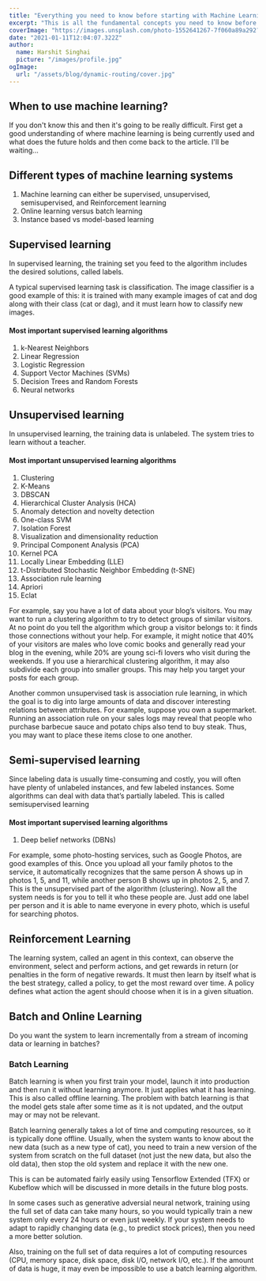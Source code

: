 ```yaml
---
title: "Everything you need to know before starting with Machine Learning"
excerpt: "This is all the fundamental concepts you need to know before you began your machine learning journey. So grab a coffee and let's get started"
coverImage: "https://images.unsplash.com/photo-1552641267-7f060a89a292?ixid=MXwxMjA3fDB8MHxwaG90by1wYWdlfHx8fGVufDB8fHw%3D&ixlib=rb-1.2.1&auto=format&fit=crop&w=750&q=80"
date: "2021-01-11T12:04:07.322Z"
author:
  name: Harshit Singhai
  picture: "/images/profile.jpg"
ogImage:
  url: "/assets/blog/dynamic-routing/cover.jpg"
---
```


## When to use machine learning?

If you don't know this and then it's going to be really difficult. First get a good understanding of where machine learning is being currently used and what does the future holds and then come back to the article. I'll be waiting...

## Different types of machine learning systems

1. Machine learning can either be supervised, unsupervised, semisupervised, and Reinforcement learning
2. Online learning versus batch learning
3. Instance based vs model-based learning

## Supervised learning

In supervised learning, the training set you feed to the algorithm includes the desired solutions, called labels.

A typical supervised learning task is classification. The image classifier is a good example of this: it is trained with many example images of cat and dog along with their class (cat or dag), and it must learn how to classify new images.

#### Most important supervised learning algorithms

1. k-Nearest Neighbors
2. Linear Regression
3. Logistic Regression
4. Support Vector Machines (SVMs)
5. Decision Trees and Random Forests
6. Neural networks

## Unsupervised learning

In unsupervised learning, the training data is unlabeled. The system tries to learn without a teacher.

#### Most important unsupervised learning algorithms

1. Clustering
2. K-Means
3. DBSCAN
4. Hierarchical Cluster Analysis (HCA)
5. Anomaly detection and novelty detection
6. One-class SVM
7. Isolation Forest
8. Visualization and dimensionality reduction
9. Principal Component Analysis (PCA)
10. Kernel PCA
11. Locally Linear Embedding (LLE)
12. t-Distributed Stochastic Neighbor Embedding (t-SNE)
13. Association rule learning
14. Apriori
15. Eclat

For example, say you have a lot of data about your blog’s visitors. You may want to run a clustering algorithm to try to detect groups of similar visitors. At no point do you tell the algorithm which group a visitor belongs to: it finds those connections without your help. For example, it might notice that 40% of your visitors are males who love comic books and generally read your blog in the evening, while 20% are young sci-fi lovers who visit during the weekends. If you use a hierarchical clustering algorithm, it may also subdivide each group into smaller groups. This may help you target your posts for each group.

Another common unsupervised task is association rule learning, in which the goal is to dig into large amounts of data and discover interesting relations between attributes. For example, suppose you own a supermarket. Running an association rule on your sales logs may reveal that people who purchase barbecue sauce and potato chips also tend to buy steak. Thus, you may want to place these items close to one another.

## Semi-supervised learning

Since labeling data is usually time-consuming and costly, you will often have plenty of unlabeled instances, and few labeled instances. Some algorithms can deal with data that’s partially labeled. This is called semisupervised learning

#### Most important supervised learning algorithms

1. Deep belief networks (DBNs)

For example, some photo-hosting services, such as Google Photos, are good examples of this. Once you upload all your family photos to the service, it automatically recognizes that the same person A shows up in photos 1, 5, and 11, while another person B shows up in photos 2, 5, and 7. This is the unsupervised part of the algorithm (clustering). Now all the system needs is for you to tell it who these people are. Just add one label per person and it is able to name everyone in every photo, which is useful for searching photos.

## Reinforcement Learning

The learning system, called an agent in this context, can observe the environment, select and perform actions, and get rewards in return (or penalties in the form of negative rewards. It must then learn by itself what is the best strategy, called a policy, to get the most reward over time. A policy defines what action the agent should choose when it is in a given situation.

## Batch and Online Learning

Do you want the system to learn incrementally from a stream of incoming data or learning in batches?

### Batch Learning

Batch learning is when you first train your model, launch it into production and then run it without learning anymore. It just applies what it has learning. This is also called offline learning. The problem with batch learning is that the model gets stale after some time as it is not updated, and the output may or may not be relevant.

Batch learning generally takes a lot of time and computing resources, so it is typically done offline. Usually, when the system wants to know about the new data (such as a new type of cat), you need to train a new version of the system from scratch on the full dataset (not just the new data, but also the old data), then stop the old system and replace it with the new one.

This is can be automated fairly easily using Tensorflow Extended (TFX) or Kubeflow which will be discussed in more details in the future blog posts.

In some cases such as generative adversial neural network, training using the full set of data can take many hours, so you would typically train a new system only every 24 hours or even just weekly. If your system needs to adapt to rapidly changing data (e.g., to predict stock prices), then you need a more better solution.

Also, training on the full set of data requires a lot of computing resources (CPU, memory space, disk space, disk I/O, network I/O, etc.). If the amount of data is huge, it may even be impossible to use a batch learning algorithm.
